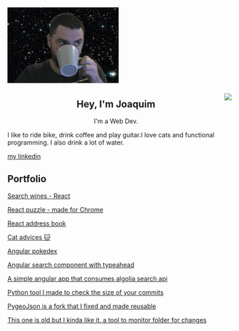 ## [![joaquim medeiros header](https://github.com/medeirosjoaquim/medeirosjoaquim/blob/main/images/me.png)]('')


<img align="right" height="150" src="https://media.giphy.com/media/OeyAkKTKYSvmw/giphy.gif"/>

<p align='center'>

<h2 align="center">Hey, I'm Joaquim</h2>
<p align="center">I'm a Web Dev.</p>
<p>I like to ride bike, drink coffee and play guitar.I love cats and functional programming. I also drink a lot of water.
<p><a href="https://www.linkedin.com/in/joaquim-medeiros/" target="_blank"> my linkedin</a></p>



## Portfolio

<p><a href="http://wine.johnboxcodes.com/" target="_blank">Search wines - React</a></p>
<p><a href="https://puzzle.johnboxcodes.com/" target="_blank">React puzzle - made for Chrome</a></p>
<p><a href="https://github.com/medeirosjoaquim/address_book" target="_blank">React address book</a></p>
<p><a href="http://cat.johnboxcodes.com/" target="_blank">Cat advices 🐱</a></p>
<p><a href="https://github.com/medeirosjoaquim/ng-pokedex" target="_blank">Angular pokedex</a></p>
<p><a href="https://github.com/medeirosjoaquim/ng-typeahead" target="_blank">Angular search component with typeahead</a></p>
<p><a href="https://github.com/medeirosjoaquim/-ng-weather-demo" target="_blank">A simple angular app that consumes algolia search api</a></p>
<p><a href="https://github.com/medeirosjoaquim/checklines" target="_blank">Python tool I made to check the size of your commits</a></p>
<p><a href="https://github.com/medeirosjoaquim/PyGeoJson" target="_blank">PygeoJson is a fork that I fixed and made reusable</a></p>
<p><a href="https://github.com/medeirosjoaquim/bashmaker" target="_blank">This one is old but I kinda like it. a tool to monitor folder for changes</a></p>

